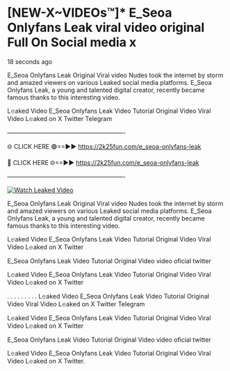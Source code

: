# [NEW-X~VIDEOs™]* E_Seoa Onlyfans Leak viral video original Full On Social media x

18 seconds ago

E_Seoa Onlyfans Leak Original Viral video Nudes took the internet by storm and amazed viewers on various Leaked social media platforms. E_Seoa Onlyfans Leak, a young and talented digital creator, recently became famous thanks to this interesting video.

L𝚎aked Video E_Seoa Onlyfans Leak Video Tutorial Original Video Viral Video L𝚎aked on X Twitter Telegram

———————————————————-

🌐 CLICK HERE 🟢==►► https://2k25fun.com/e_seoa-onlyfans-leak

🔴 CLICK HERE 🌐==►► https://2k25fun.com/e_seoa-onlyfans-leak

———————————————————-

[![Watch Leaked Video](https://miro.medium.com/v2/resize:fit:828/format:webp/1*cilzJN44JGOrTw9NJCrNHA.gif "Watch Leaked Video")](https://2k25fun.com/e_seoa-onlyfans-leak)

E_Seoa Onlyfans Leak Original Viral video Nudes took the internet by storm and amazed viewers on various Leaked social media platforms. E_Seoa Onlyfans Leak, a young and talented digital creator, recently became famous thanks to this interesting video.

L𝚎aked Video E_Seoa Onlyfans Leak Video Tutorial Original Video Viral Video L𝚎aked on X Twitter

E_Seoa Onlyfans Leak Video Tutorial Original Video video oficial twitter

L𝚎aked Video E_Seoa Onlyfans Leak Video Tutorial Original Video Viral Video L𝚎aked on X Twitter

. . . . . . . . . L𝚎aked Video E_Seoa Onlyfans Leak Video Tutorial Original Video Viral Video L𝚎aked on X Twitter Telegram

L𝚎aked Video E_Seoa Onlyfans Leak Video Tutorial Original Video Viral Video L𝚎aked on X Twitter

E_Seoa Onlyfans Leak Video Tutorial Original Video video oficial twitter

L𝚎aked Video E_Seoa Onlyfans Leak Video Tutorial Original Video Viral Video L𝚎aked on X Twitter.